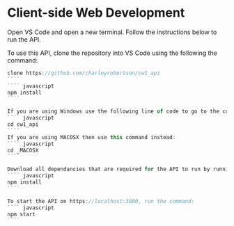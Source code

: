 # Client-side Web Development

Open VS Code and open a new terminal. Follow the instructions below to run the API.

To use this API, clone the repository into VS Code using the following the command:
````` javascript 
clone https://github.com/charleyrobertson/cw1_api
````
```` javascript
npm install
````

If you are using Windows use the following line of code to go to the correct folder:
```` javascript
cd cw1_api
````
If you are using MACOSX then use this command instead:
```` javascript
cd _MACOSX
````

Download all dependancies that are required for the API to run by running the command:
```` javascript
npm install
````

To start the API on https://localhost:3000, run the command:
```` javascript
npm start
````
